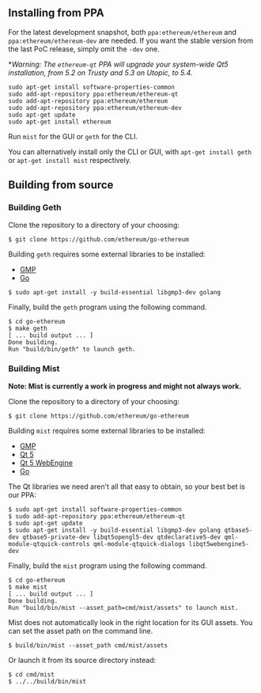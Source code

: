 ## Installing from PPA

For the latest development snapshot, both `ppa:ethereum/ethereum` and `ppa:ethereum/ethereum-dev` are needed. If you want the stable version from the last PoC release, simply omit the `-dev` one.

**Warning: The `ethereum-qt` PPA will upgrade your system-wide Qt5 installation, from 5.2 on Trusty and 5.3 on Utopic, to 5.4.*

```shell
sudo apt-get install software-properties-common
sudo add-apt-repository ppa:ethereum/ethereum-qt
sudo add-apt-repository ppa:ethereum/ethereum
sudo add-apt-repository ppa:ethereum/ethereum-dev
sudo apt-get update
sudo apt-get install ethereum
```

Run `mist` for the GUI or `geth` for the CLI.

You can alternatively install only the CLI or GUI, with `apt-get install geth` or `apt-get install mist` respectively.

## Building from source

### Building Geth

Clone the repository to a directory of your choosing:

```shell
$ git clone https://github.com/ethereum/go-ethereum
```

Building `geth` requires some external libraries to be installed:

* [GMP](https://gmplib.org)
* [Go](https://golang.org)

```shell
$ sudo apt-get install -y build-essential libgmp3-dev golang
```

Finally, build the `geth` program using the following command.
```shell
$ cd go-ethereum
$ make geth
[ ... build output ... ]
Done building.
Run "build/bin/geth" to launch geth.
```

### Building Mist

**Note: Mist is currently a work in progress and might not always work.**

Clone the repository to a directory of your choosing:

```shell
$ git clone https://github.com/ethereum/go-ethereum
```

Building `mist` requires some external libraries to be installed:

* [GMP](https://gmplib.org)
* [Qt 5](https://www.qt.io)
* [Qt 5 WebEngine](http://wiki.qt.io/QtWebEngine)
* [Go](https://golang.org)

The Qt libraries we need aren't all that easy to obtain, so your
best bet is our PPA:

```shell
$ sudo apt-get install software-properties-common
$ sudo add-apt-repository ppa:ethereum/ethereum-qt
$ sudo apt-get update
$ sudo apt-get install -y build-essential libgmp3-dev golang qtbase5-dev qtbase5-private-dev libqt5opengl5-dev qtdeclarative5-dev qml-module-qtquick-controls qml-module-qtquick-dialogs libqt5webengine5-dev
```

Finally, build the `mist` program using the following command.

```shell
$ cd go-ethereum
$ make mist
[ ... build output ... ]
Done building.
Run "build/bin/mist --asset_path=cmd/mist/assets" to launch mist.
```

Mist does not automatically look in the right location for its GUI
assets. You can set the asset path on the command line.

```shell
$ build/bin/mist --asset_path cmd/mist/assets
```

Or launch it from its source directory instead:

```shell
$ cd cmd/mist
$ ../../build/bin/mist
```